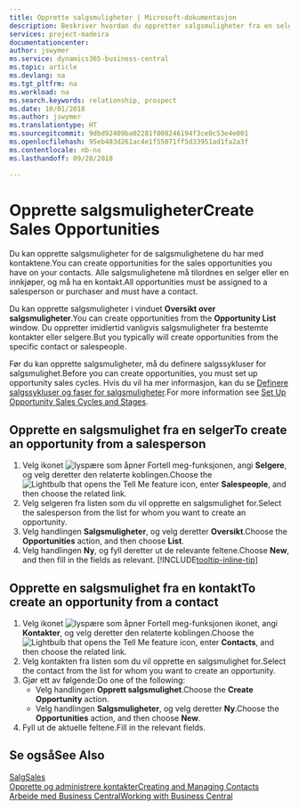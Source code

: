 ```yaml
---
title: Opprette salgsmuligheter | Microsoft-dokumentasjon
description: Beskriver hvordan du oppretter salgsmuligheter fra en selger eller kontakt i Business Central.
services: project-madeira
documentationcenter: 
author: jswymer
ms.service: dynamics365-business-central
ms.topic: article
ms.devlang: na
ms.tgt_pltfrm: na
ms.workload: na
ms.search.keywords: relationship, prospect
ms.date: 10/01/2018
ms.author: jswymer
ms.translationtype: HT
ms.sourcegitcommit: 9dbd92409ba02281f008246194f3ce0c53e4e001
ms.openlocfilehash: 95eb483d261ac4e1f55071ff5d33951ad1fa2a3f
ms.contentlocale: nb-no
ms.lasthandoff: 09/28/2018

---
```

# <a name="create-sales-opportunities"></a><span data-ttu-id="b5085-103">Opprette salgsmuligheter</span><span class="sxs-lookup"><span data-stu-id="b5085-103">Create Sales Opportunities</span></span>
<span data-ttu-id="b5085-104">Du kan opprette salgsmuligheter for de salgsmulighetene du har med kontaktene.</span><span class="sxs-lookup"><span data-stu-id="b5085-104">You can create opportunities for the sales opportunities you have on your contacts.</span></span> <span data-ttu-id="b5085-105">Alle salgsmulighetene må tilordnes en selger eller en innkjøper, og må ha en kontakt.</span><span class="sxs-lookup"><span data-stu-id="b5085-105">All opportunities must be assigned to a salesperson or purchaser and must have a contact.</span></span>

<span data-ttu-id="b5085-106">Du kan opprette salgsmuligheter i vinduet **Oversikt over salgsmuligheter**.</span><span class="sxs-lookup"><span data-stu-id="b5085-106">You can create opportunities from the **Opportunity List** window.</span></span> <span data-ttu-id="b5085-107">Du oppretter imidlertid vanligvis salgsmuligheter fra bestemte kontakter eller selgere.</span><span class="sxs-lookup"><span data-stu-id="b5085-107">But you typically will create opportunities from the specific contact or salespeople.</span></span>

<span data-ttu-id="b5085-108">Før du kan opprette salgsmuligheter, må du definere salgssykluser for salgsmulighet.</span><span class="sxs-lookup"><span data-stu-id="b5085-108">Before you can create opportunities, you must set up opportunity sales cycles.</span></span> <span data-ttu-id="b5085-109">Hvis du vil ha mer informasjon, kan du se [Definere salgssykluser og faser for salgsmuligheter](marketing-how-setup-opportunity-sales-cycles-stages.md).</span><span class="sxs-lookup"><span data-stu-id="b5085-109">For more information see [Set Up Opportunity Sales Cycles and Stages](marketing-how-setup-opportunity-sales-cycles-stages.md).</span></span>

## <a name="to-create-an-opportunity-from-a-salesperson"></a><span data-ttu-id="b5085-110">Opprette en salgsmulighet fra en selger</span><span class="sxs-lookup"><span data-stu-id="b5085-110">To create an opportunity from a salesperson</span></span>
1. <span data-ttu-id="b5085-111">Velg ikonet ![lyspære som åpner Fortell meg-funksjonen](media/ui-search/search_small.png "Fortell hva du vil gjøre"), angi **Selgere**, og velg deretter den relaterte koblingen.</span><span class="sxs-lookup"><span data-stu-id="b5085-111">Choose the ![Lightbulb that opens the Tell Me feature](media/ui-search/search_small.png "Tell me what you want to do") icon, enter **Salespeople**, and then choose the related link.</span></span>
2. <span data-ttu-id="b5085-112">Velg selgeren fra listen som du vil opprette en salgsmulighet for.</span><span class="sxs-lookup"><span data-stu-id="b5085-112">Select the salesperson from the list for whom you want to create an opportunity.</span></span>
3. <span data-ttu-id="b5085-113">Velg handlingen **Salgsmuligheter**, og velg deretter **Oversikt**.</span><span class="sxs-lookup"><span data-stu-id="b5085-113">Choose the **Opportunities** action, and then choose **List**.</span></span>
4. <span data-ttu-id="b5085-114">Velg handlingen **Ny**, og fyll deretter ut de relevante feltene.</span><span class="sxs-lookup"><span data-stu-id="b5085-114">Choose **New**, and then fill in the fields as relevant.</span></span> [!INCLUDE[tooltip-inline-tip](includes/tooltip-inline-tip_md.md)]  



## <a name="to-create-an-opportunity-from-a-contact"></a><span data-ttu-id="b5085-115">Opprette en salgsmulighet fra en kontakt</span><span class="sxs-lookup"><span data-stu-id="b5085-115">To create an opportunity from a contact</span></span>
1. <span data-ttu-id="b5085-116">Velg ikonet ![lyspære som åpner Fortell meg-funksjonen](media/ui-search/search_small.png "Fortell hva du vil gjøre") ikonet, angi **Kontakter**, og velg deretter den relaterte koblingen.</span><span class="sxs-lookup"><span data-stu-id="b5085-116">Choose the ![Lightbulb that opens the Tell Me feature](media/ui-search/search_small.png "Tell me what you want to do") icon, enter **Contacts**, and then choose the related link.</span></span>
2. <span data-ttu-id="b5085-117">Velg kontakten fra listen som du vil opprette en salgsmulighet for.</span><span class="sxs-lookup"><span data-stu-id="b5085-117">Select the contact from the list for whom you want to create an opportunity.</span></span>
3. <span data-ttu-id="b5085-118">Gjør ett av følgende:</span><span class="sxs-lookup"><span data-stu-id="b5085-118">Do one of the following:</span></span>
   * <span data-ttu-id="b5085-119">Velg handlingen **Opprett salgsmulighet**.</span><span class="sxs-lookup"><span data-stu-id="b5085-119">Choose the **Create Opportunity** action.</span></span>
   * <span data-ttu-id="b5085-120">Velg handlingen **Salgsmuligheter**, og velg deretter **Ny**.</span><span class="sxs-lookup"><span data-stu-id="b5085-120">Choose the  **Opportunities** action, and then choose **New**.</span></span>
4. <span data-ttu-id="b5085-121">Fyll ut de aktuelle feltene.</span><span class="sxs-lookup"><span data-stu-id="b5085-121">Fill in the relevant fields.</span></span>

## <a name="see-also"></a><span data-ttu-id="b5085-122">Se også</span><span class="sxs-lookup"><span data-stu-id="b5085-122">See Also</span></span>
[<span data-ttu-id="b5085-123">Salg</span><span class="sxs-lookup"><span data-stu-id="b5085-123">Sales</span></span>](sales-manage-sales.md)  
[<span data-ttu-id="b5085-124">Opprette og administrere kontakter</span><span class="sxs-lookup"><span data-stu-id="b5085-124">Creating and Managing Contacts</span></span>](marketing-contacts.md)  
[<span data-ttu-id="b5085-125">Arbeide med Business Central</span><span class="sxs-lookup"><span data-stu-id="b5085-125">Working with Business Central</span></span>](ui-work-product.md)

